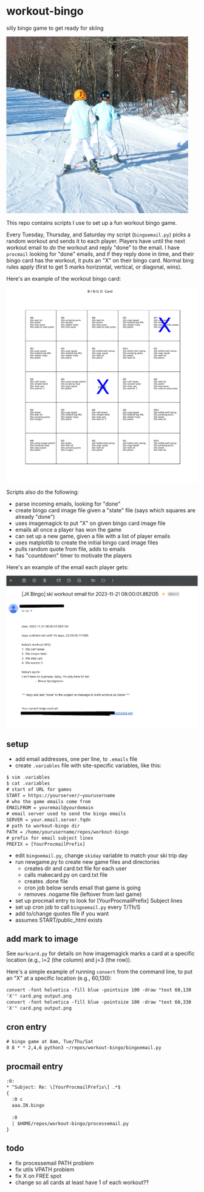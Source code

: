 # workout-bingo
silly bingo game to get ready for skiing

![](skiing.jpg)

This repo contains scripts I use to set up a fun workout bingo game.

Every Tuesday, Thursday, and Saturday my script (`bingoemail.py`)
picks a random workout and sends it to each player. 
Players have until the next workout
email to *do* the workout and reply "done" to the email. I have
`procmail` looking for "done" emails, and if they
reply done in time, and their bingo card has the workout, it
puts an "X" on their bingo card. Normal bing rules apply (first to
get 5 marks horizontal, vertical, or diagonal, wins).

Here's an example of the workout bingo card:

![](bingocard.png)

Scripts also do the following:
- parse incoming emails, looking for "done"
- create bingo card image file given a "state" file (says which squares are already "done")
- uses imagemagick to put "X" on given bingo card image file
- emails all once a player has won the game
- can set up a new game, given a file with a list of player emails
- uses matplotlib to create the initial bingo card image files
- pulls random quote from file, adds to emails
- has "countdown" timer to motivate the players

Here's an example of the email each player gets:

![](emailexample.png)

## setup

- add email addresses, one per line, to `.emails` file
- create `.variables` file with site-specific variables, like this:
```
$ vim .variables
$ cat .variables
# start of URL for games
START = https://yourserver/~yourusername
# who the game emails come from
EMAILFROM = youremail@yourdomain
# email server used to send the bingo emails
SERVER = your.email.server.fqdn
# path to workout-bingo dir
PATH = /home/yourusername/repos/workout-bingo
# prefix for email subject lines
PREFIX = [YourProcmailPrefix]
```

- edit `bingoemail.py`, change `skiday` variable to match your ski trip day
- run newgame.py to create new game files and directories
    - creates dir and card.txt file for each user
    - calls makecard.py on card.txt file
    - creates .done file
    - cron job below sends email that game is going
    - removes .nogame file (leftover from last game)
- set up procmail entry to look for [YourProcmailPrefix] Subject lines
- set up cron job to call `bingoemail.py` every T/Th/S
- add to/change quotes file if you want
- assumes START/public_html exists

## add mark to image

See `markcard.py` for details on how imagemagick marks a card
at a specific location (e.g., i=2 (the column) and j=3 (the row)).

Here's a simple example of running `convert` from the command line,
to put an "X" at a specific location (e.g., 60,130):

```
convert -font helvetica -fill blue -pointsize 100 -draw "text 60,130 'X'" card.png output.png
convert -font helvetica -fill blue -pointsize 100 -draw "text 60,330 'X'" card.png output.png
```

## cron entry

```
# bingo game at 8am, Tue/Thu/Sat
0 8 * * 2,4,6 python3 ~/repos/workout-bingo/bingoemail.py
```

## procmail entry

```
:0:
* ^Subject: Re: \[YourProcmailPrefix\] .*$
{
  :0 c
  aaa.IN.bingo

  :0
  | $HOME/repos/workout-bingo/processemail.py
}
```

## todo

- fix processemail PATH problem
- fix utils VPATH problem
- fix X on FREE spot
- change so all cards at least have 1 of each workout??

